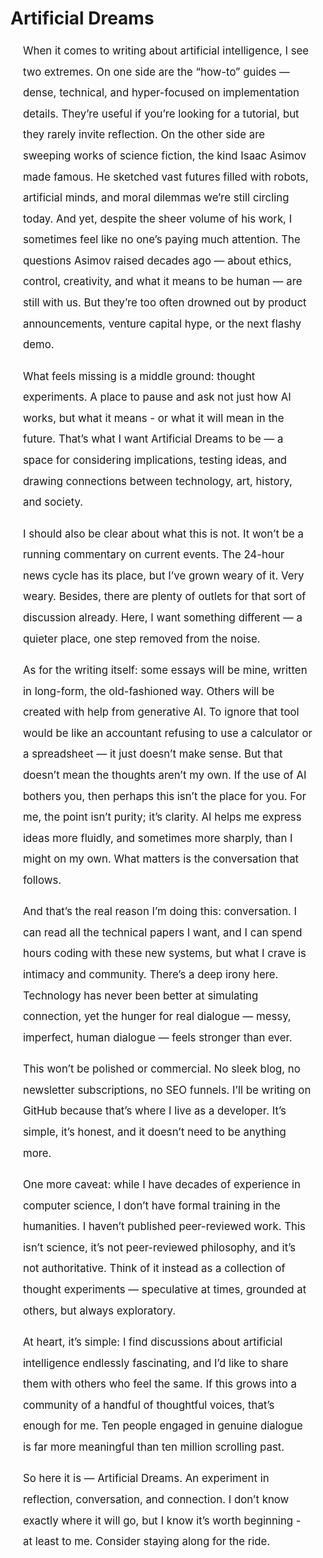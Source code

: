 # Artificial Dreams
<div style="margin-left:20px;margin-right:20px;line-height:2.0;font-size:120%;">
When it comes to writing about artificial intelligence, I see two extremes. On one side are the “how-to” guides — dense, technical, and hyper-focused on implementation details. They’re useful if you’re looking for a tutorial, but they rarely invite reflection. On the other side are sweeping works of science fiction, the kind Isaac Asimov made famous. He sketched vast futures filled with robots, artificial minds, and moral dilemmas we’re still circling today. And yet, despite the sheer volume of his work, I sometimes feel like no one’s paying much attention. The questions Asimov raised decades ago — about ethics, control, creativity, and what it means to be human — are still with us. But they’re too often drowned out by product announcements, venture capital hype, or the next flashy demo.

What feels missing is a middle ground: thought experiments. A place to pause and ask not just how AI works, but what it means - or what it will mean in the future. That’s what I want Artificial Dreams to be — a space for considering implications, testing ideas, and drawing connections between technology, art, history, and society.

I should also be clear about what this is not. It won’t be a running commentary on current events. The 24-hour news cycle has its place, but I’ve grown weary of it. Very weary. Besides, there are plenty of outlets for that sort of discussion already. Here, I want something different — a quieter place, one step removed from the noise.

As for the writing itself: some essays will be mine, written in long-form, the old-fashioned way. Others will be created with help from generative AI. To ignore that tool would be like an accountant refusing to use a calculator or a spreadsheet — it just doesn’t make sense. But that doesn’t mean the thoughts aren’t my own. If the use of AI bothers you, then perhaps this isn’t the place for you. For me, the point isn’t purity; it’s clarity. AI helps me express ideas more fluidly, and sometimes more sharply, than I might on my own. What matters is the conversation that follows.

And that’s the real reason I’m doing this: conversation. I can read all the technical papers I want, and I can spend hours coding with these new systems, but what I crave is intimacy and community. There’s a deep irony here. Technology has never been better at simulating connection, yet the hunger for real dialogue — messy, imperfect, human dialogue — feels stronger than ever.

This won’t be polished or commercial. No sleek blog, no newsletter subscriptions, no SEO funnels. I’ll be writing on GitHub because that’s where I live as a developer. It’s simple, it’s honest, and it doesn’t need to be anything more.

One more caveat: while I have decades of experience in computer science, I don’t have formal training in the humanities. I haven’t published peer-reviewed work. This isn’t science, it’s not peer-reviewed philosophy, and it’s not authoritative. Think of it instead as a collection of thought experiments — speculative at times, grounded at others, but always exploratory.

At heart, it’s simple: I find discussions about artificial intelligence endlessly fascinating, and I’d like to share them with others who feel the same. If this grows into a community of a handful of thoughtful voices, that’s enough for me. Ten people engaged in genuine dialogue is far more meaningful than ten million scrolling past.

So here it is — Artificial Dreams. An experiment in reflection, conversation, and connection. I don’t know exactly where it will go, but I know it’s worth beginning - at least to me. Consider staying along for the ride.
</div>
